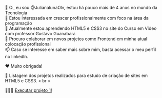 👋 Oi, eu sou @JulianalunaOlv, estou há pouco mais de 4 anos no mundo da Tecnologia <br>
👀 Estou interessada em crescer profissionalmente com foco na área da programação  <br>
🌱 Atualmente estou aprendendo HTML5 e CSS3 no site do Curso em Video com professor Gustavo Guanabara  <br>
💞️ Procuro colaborar em novos projetos como Frontend em minha atual colocação profissional  <br>
📫 Caso se interesse em saber mais sobre mim, basta acessar o meu perfil no linkedln.

♥ Muito obrigada!
 
📘 Listagem dos projetos realizados para estudo de criação de sites em HTML5 e CSS3. < br  >

👩🏻‍💻 <a href="https://julianalunaolv.github.io/projeto1/" target="_blank">Executar projeto 1!</a>     
 
